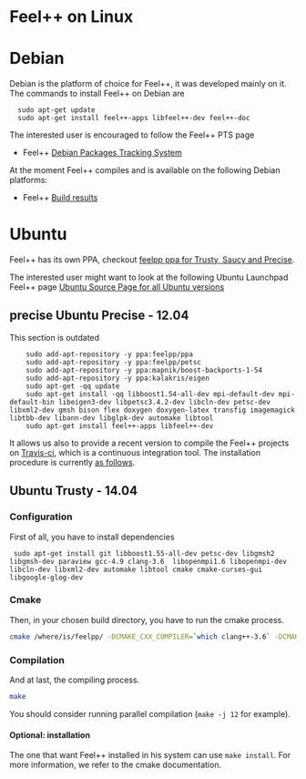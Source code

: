 Feel++ on Linux
===============
<!-- toc -->

# Debian

Debian is the platform of choice for Feel++, it was developed mainly
on it. The commands to install Feel++ on Debian are

```
  sudo apt-get update
  sudo apt-get install feel++-apps libfeel++-dev feel++-doc
```

The interested user is encouraged to follow the Feel++ PTS page
* Feel++ [Debian Packages Tracking System](http://packages.qa.debian.org/f/feel%2B%2B.html)

At the moment Feel++ compiles and is available on the following Debian
platforms:
* Feel++ [Build results](https://buildd.debian.org/status/package.php?p=feel%2b%2b)

#  Ubuntu
Feel++ has its own PPA, checkout [feelpp ppa for Trusty, Saucy and Precise](https://launchpad.net/~feelpp/+archive/ppa).

The interested user might want to look at the following Ubuntu Launchpad Feel++ page [Ubuntu Source
  Page for all Ubuntu versions](https://launchpad.net/ubuntu/+source/feel++)

## precise Ubuntu Precise - 12.04
This section is outdated
```
	sudo add-apt-repository -y ppa:feelpp/ppa
	sudo add-apt-repository -y ppa:feelpp/petsc
	sudo add-apt-repository -y ppa:mapnik/boost-backports-1-54
	sudo add-apt-repository -y ppa:kalakris/eigen
	sudo apt-get -qq update
	sudo apt-get install -qq libboost1.54-all-dev mpi-default-dev mpi-default-bin libeigen3-dev libpetsc3.4.2-dev libcln-dev petsc-dev libxml2-dev gmsh bison flex doxygen doxygen-latex transfig imagemagick libtbb-dev libann-dev libglpk-dev automake libtool
	sudo apt-get install feel++-apps libfeel++-dev
```


It allows us also to provide a recent version to compile the Feel++ projects on [Travis-ci](https://travis-ci.org/feelpp/feelpp), which is a continuous integration tool.
The installation procedure is currently [as follows](https://github.com/feelpp/feelpp/blob/develop/.travis.yml).

## Ubuntu Trusty - 14.04
<!--
```
	sudo add-apt-repository ppa:feelpp/ppa
	sudo apt-get -qq update
	sudo apt-get install feel++-apps libfeel++-dev
```
-->
### Configuration
First of all, you have to install dependencies
```
 sudo apt-get install git libboost1.55-all-dev petsc-dev libgmsh2 libgmsh-dev paraview gcc-4.9 clang-3.6  libopenmpi1.6 libopenmpi-dev libcln-dev libxml2-dev automake libtool cmake cmake-curses-gui libgoogle-glog-dev 
 ```
 ### Cmake
 Then, in your chosen build directory, you have to run the cmake process.
```sh
cmake /where/is/feelpp/ -DCMAKE_CXX_COMPILER=`which clang++-3.6` -DCMAKE_C_COMPILER=`which clang-3.6` -DFEELPP_MINIMAL_CONFIGURATION=ON -DFEELPP_ENABLE_NLOPT=OFF
```
### Compilation
And at last, the compiling process.
```sh
make
```
You should consider running parallel compilation (`make -j 12` for example).
#### Optional: installation
The one that want Feel++ installed in his system can use `make install`. For more information, we refer to the cmake documentation.